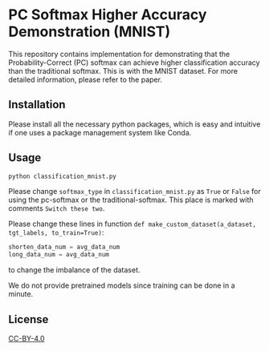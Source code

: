 # PC Softmax Higher Accuracy Demonstration (MNIST)

This repository contains implementation for demonstrating that the 
Probability-Correct (PC) softmax can achieve higher classification
accuracy than the traditional softmax. This is with the MNIST
dataset. For more detailed information, please refer to the paper. 

## Installation

Please install all the necessary python packages, which is easy
and intuitive if one uses a package management system like Conda.

## Usage

```bash
python classification_mnist.py
```

Please change `softmax_type` in `classification_mnist.py` as `True`
or `False` for using the pc-softmax or the traditional-softmax. 
This place is marked with comments `Switch these two`. 

Please change these lines in function `def make_custom_dataset(a_dataset, tgt_labels, to_train=True)`: 
```python
shorten_data_num = avg_data_num
long_data_num = avg_data_num
```
to change the imbalance of the dataset. 

We do not provide pretrained models since training can be done in 
a minute. 

## License
[CC-BY-4.0](https://choosealicense.com/licenses/cc-by-4.0/)